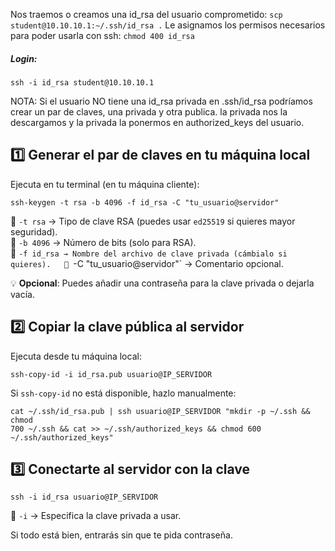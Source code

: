 Nos traemos o creamos una id_rsa del usuario comprometido:
`scp student@10.10.10.1:~/.ssh/id_rsa .`
Le asignamos los permisos necesarios para poder usarla con ssh:
`chmod 400 id_rsa`

##### Login:
`ssh -i id_rsa student@10.10.10.1`

NOTA:
Si el usuario NO tiene una id_rsa privada en .ssh/id_rsa podríamos crear un par de claves, una privada y otra publica. la privada nos la descargamos y la privada la ponermos en authorized_keys del usuario.


## 1️⃣ **Generar el par de claves en tu máquina local**

Ejecuta en tu terminal (en tu máquina cliente):

`ssh-keygen -t rsa -b 4096 -f id_rsa -C "tu_usuario@servidor"`

🔹 `-t rsa` → Tipo de clave RSA (puedes usar `ed25519` si quieres mayor seguridad).  
🔹 `-b 4096` → Número de bits (solo para RSA).  
🔹 `-f id_rsa → Nombre del archivo de clave privada (cámbialo si quieres).  
🔹 `-C "tu_usuario@servidor"` → Comentario opcional.

💡 **Opcional**: Puedes añadir una contraseña para la clave privada o dejarla vacía.

## 2️⃣ **Copiar la clave pública al servidor**

Ejecuta desde tu máquina local:

```
ssh-copy-id -i id_rsa.pub usuario@IP_SERVIDOR
```

Si `ssh-copy-id` no está disponible, hazlo manualmente:

```
cat ~/.ssh/id_rsa.pub | ssh usuario@IP_SERVIDOR "mkdir -p ~/.ssh && chmod
700 ~/.ssh && cat >> ~/.ssh/authorized_keys && chmod 600 ~/.ssh/authorized_keys"
```

## 3️⃣ **Conectarte al servidor con la clave**


`ssh -i id_rsa usuario@IP_SERVIDOR`

🔹 `-i` → Especifica la clave privada a usar.

Si todo está bien, entrarás sin que te pida contraseña.
